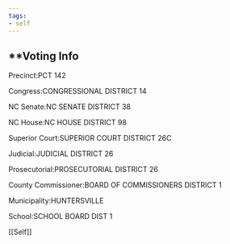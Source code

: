 ```yaml
---
tags:
- self
---
```


## **Voting Info

Precinct:PCT 142

Congress:CONGRESSIONAL DISTRICT 14

NC Senate:NC SENATE DISTRICT 38

NC House:NC HOUSE DISTRICT 98

Superior Court:SUPERIOR COURT DISTRICT 26C

Judicial:JUDICIAL DISTRICT 26

Prosecutorial:PROSECUTORIAL DISTRICT 26

County Commissioner:BOARD OF COMMISSIONERS DISTRICT 1

Municipality:HUNTERSVILLE

School:SCHOOL BOARD DIST 1

[[Self]]